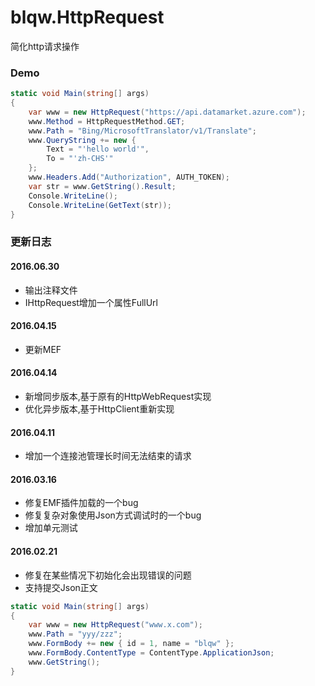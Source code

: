# blqw.HttpRequest
简化http请求操作

### Demo
```csharp
static void Main(string[] args)
{
    var www = new HttpRequest("https://api.datamarket.azure.com");
    www.Method = HttpRequestMethod.GET;
    www.Path = "Bing/MicrosoftTranslator/v1/Translate";
    www.QueryString += new {
        Text = "'hello world'",
        To = "'zh-CHS'"
    };
    www.Headers.Add("Authorization", AUTH_TOKEN);            
    var str = www.GetString().Result;            
    Console.WriteLine();
    Console.WriteLine(GetText(str));
}
```

### 更新日志  
#### 2016.06.30
* 输出注释文件
* IHttpRequest增加一个属性FullUrl

#### 2016.04.15
* 更新MEF  

#### 2016.04.14
* 新增同步版本,基于原有的HttpWebRequest实现  
* 优化异步版本,基于HttpClient重新实现  

#### 2016.04.11
* 增加一个连接池管理长时间无法结束的请求  
  
#### 2016.03.16  
* 修复EMF插件加载的一个bug  
* 修复复杂对象使用Json方式调试时的一个bug  
* 增加单元测试  
  
#### 2016.02.21  
* 修复在某些情况下初始化会出现错误的问题  
* 支持提交Json正文  

```csharp
static void Main(string[] args)
{
    var www = new HttpRequest("www.x.com");
    www.Path = "yyy/zzz";
    www.FormBody += new { id = 1, name = "blqw" };
    www.FormBody.ContentType = ContentType.ApplicationJson;
    www.GetString();
}
```